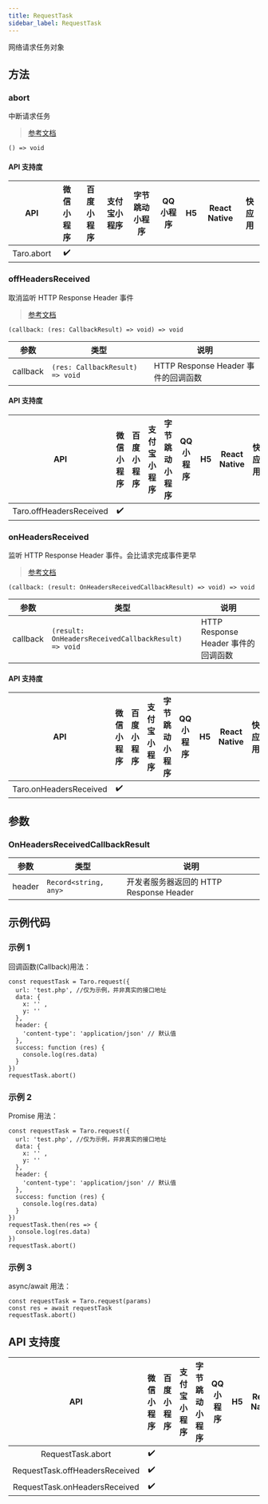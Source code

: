 ```yaml
---
title: RequestTask
sidebar_label: RequestTask
---
```


网络请求任务对象

## 方法

### abort

中断请求任务

> [参考文档](https://developers.weixin.qq.com/miniprogram/dev/api/network/request/RequestTask.abort.html)

```tsx
() => void
```

#### API 支持度

| API | 微信小程序 | 百度小程序 | 支付宝小程序 | 字节跳动小程序 | QQ 小程序 | H5 | React Native | 快应用 |
| :---: | :---: | :---: | :---: | :---: | :---: | :---: | :---: | :---: |
| Taro.abort | ✔️ |  |  |  |  |  |  |  |

### offHeadersReceived

取消监听 HTTP Response Header 事件

> [参考文档](https://developers.weixin.qq.com/miniprogram/dev/api/network/request/RequestTask.offHeadersReceived.html)

```tsx
(callback: (res: CallbackResult) => void) => void
```

| 参数 | 类型 | 说明 |
| --- | --- | --- |
| callback | `(res: CallbackResult) => void` | HTTP Response Header 事件的回调函数 |

#### API 支持度

| API | 微信小程序 | 百度小程序 | 支付宝小程序 | 字节跳动小程序 | QQ 小程序 | H5 | React Native | 快应用 |
| :---: | :---: | :---: | :---: | :---: | :---: | :---: | :---: | :---: |
| Taro.offHeadersReceived | ✔️ |  |  |  |  |  |  |  |

### onHeadersReceived

监听 HTTP Response Header 事件。会比请求完成事件更早

> [参考文档](https://developers.weixin.qq.com/miniprogram/dev/api/network/request/RequestTask.onHeadersReceived.html)

```tsx
(callback: (result: OnHeadersReceivedCallbackResult) => void) => void
```

| 参数 | 类型 | 说明 |
| --- | --- | --- |
| callback | `(result: OnHeadersReceivedCallbackResult) => void` | HTTP Response Header 事件的回调函数 |

#### API 支持度

| API | 微信小程序 | 百度小程序 | 支付宝小程序 | 字节跳动小程序 | QQ 小程序 | H5 | React Native | 快应用 |
| :---: | :---: | :---: | :---: | :---: | :---: | :---: | :---: | :---: |
| Taro.onHeadersReceived | ✔️ |  |  |  |  |  |  |  |

## 参数

### OnHeadersReceivedCallbackResult

| 参数 | 类型 | 说明 |
| --- | --- | --- |
| header | `Record<string, any>` | 开发者服务器返回的 HTTP Response Header |

## 示例代码

### 示例 1

回调函数(Callback)用法：

```tsx
const requestTask = Taro.request({
  url: 'test.php', //仅为示例，并非真实的接口地址
  data: {
    x: '' ,
    y: ''
  },
  header: {
    'content-type': 'application/json' // 默认值
  },
  success: function (res) {
    console.log(res.data)
  }
})
requestTask.abort()
```

### 示例 2

Promise 用法：

```tsx
const requestTask = Taro.request({
  url: 'test.php', //仅为示例，并非真实的接口地址
  data: {
    x: '' ,
    y: ''
  },
  header: {
    'content-type': 'application/json' // 默认值
  },
  success: function (res) {
    console.log(res.data)
  }
})
requestTask.then(res => {
  console.log(res.data)
})
requestTask.abort()
```

### 示例 3

async/await 用法：

```tsx
const requestTask = Taro.request(params)
const res = await requestTask
requestTask.abort()
```

## API 支持度

| API | 微信小程序 | 百度小程序 | 支付宝小程序 | 字节跳动小程序 | QQ 小程序 | H5 | React Native | 快应用 |
| :---: | :---: | :---: | :---: | :---: | :---: | :---: | :---: | :---: |
| RequestTask.abort | ✔️ |  |  |  |  |  |  |  |
| RequestTask.offHeadersReceived | ✔️ |  |  |  |  |  |  |  |
| RequestTask.onHeadersReceived | ✔️ |  |  |  |  |  |  |  |
